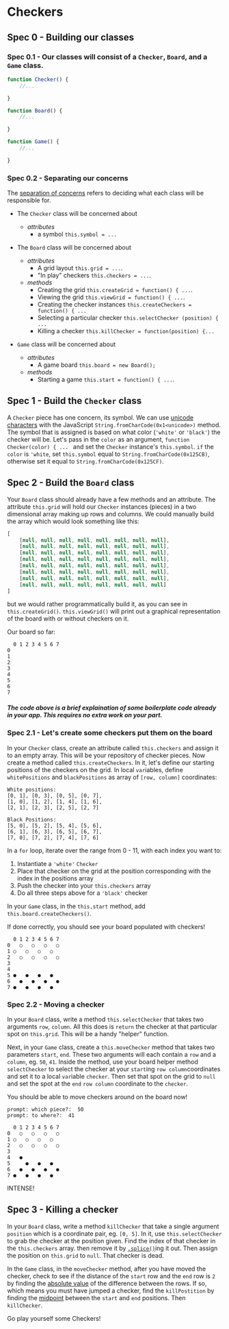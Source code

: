 # Checkers
## Spec 0 - Building our classes
### Spec 0.1 - Our classes will consist of a `Checker`, `Board`, and a `Game` class.
```javascript
function Checker() {
    //...

}

function Board() {
    //...

}

function Game() {
    //...

}
```

### Spec 0.2 - Separating our concerns
The [separation of concerns](https://en.wikipedia.org/wiki/Separation_of_concerns) refers to deciding what each class will be responsible for.

* The `Checker` class will be concerned about
  * *attributes*
    * a symbol `this.symbol = ...`

* The `Board` class will be concerned about
  * *attributes*
    * A grid layout `this.grid = ...`.
    * "In play" checkers `this.checkers = ...`.
  * *methods*
    * Creating the grid `this.createGrid = function() { ...`.
    * Viewing the grid `this.viewGrid = function() { ...`. 
    * Creating the checker instances `this.createCheckers = function() { ...`
    * Selecting a particular checker `this.selectChecker (position) { ...`
    * Killing a checker `this.killChecker = function(position) {...`

* `Game` class will be concerned about
  * *attributes*
    * A game board `this.board = new Board();`
  * *methods*
    * Starting a game `this.start = function() { ...`.

## Spec 1 - Build the `Checker` class
A `Checker` piece has one concern, its symbol. We can use [unicode characters](http://jrgraphix.net/r/Unicode/25A0-25FF) with the JavaScript `String.fromCharCode(0x1<unicode>)` method. The symbol that is assigned is based on what color (`'white'` or `'black'`) the checker will be. Let's pass in the `color` as an argument, `function Checker(color) { ... ` and set the `Checker` instance's `this.symbol`. `if` the `color` is `'white`, set `this.symbol` equal to `String.fromCharCode(0x125CB)`, otherwise set it equal to `String.fromCharCode(0x125CF)`.

## Spec 2 - Build the `Board` class

Your `Board` class should already have a few methods and an attribute. The attribute `this.grid` will hold our `Checker` instances (pieces) in a two dimensional array making up rows and columns. We could manually build the array which would look something like this:
```javascript
[
    [null, null, null, null, null, null, null, null],
    [null, null, null, null, null, null, null, null],
    [null, null, null, null, null, null, null, null],
    [null, null, null, null, null, null, null, null],
    [null, null, null, null, null, null, null, null],
    [null, null, null, null, null, null, null, null],
    [null, null, null, null, null, null, null, null],
    [null, null, null, null, null, null, null, null]
]
```
but we would rather programmatically build it, as you can see in `this.createGrid()`. `this.viewGrid()` will print out a graphical representation of the board with or without checkers on it.

Our board so far:
```
  0 1 2 3 4 5 6 7
0
1
2
3
4
5
6
7
```

##### *The code above is a brief explaination of some boilerplate code already in your app. This requires no extra work on your part.*


### Spec 2.1 - Let's create some checkers put them on the board
In your `Checker` class, create an attribute called `this.checkers` and assign it to an empty array. This will be your repository of checker pieces. Now create a method called `this.createCheckers`. In it, let's define our starting positions of the checkers on the grid. In local `var`iables, define `whitePositions` and `blackPositions` as array of `[row, column]` coordinates:
```
White positions:
[0, 1], [0, 3], [0, 5], [0, 7],
[1, 0], [1, 2], [1, 4], [1, 6],
[2, 1], [2, 3], [2, 5], [2, 7]

Black Positions:
[5, 0], [5, 2], [5, 4], [5, 6],
[6, 1], [6, 3], [6, 5], [6, 7],
[7, 0], [7, 2], [7, 4], [7, 6]
```
In a `for` loop, iterate over the range from 0 - 11, with each index you want to:
1. Instantiate a `'white'` `Checker`
1. Place that checker on the grid at the position corresponding with the index in the positions array
1. Push the checker into your `this.checkers` array
1. Do all three steps above for a `'black'` checker

In your `Game` class, in the `this,start` method, add `this.board.createCheckers()`.

If done correctly, you should see your board populated with checkers!
```
  0 1 2 3 4 5 6 7
0   ○   ○   ○   ○
1 ○   ○   ○   ○
2   ○   ○   ○   ○
3
4
5 ●   ●   ●   ●
6   ●   ●   ●   ●
7 ●   ●   ●   ●
```

### Spec 2.2 - Moving a checker
In your `Board` class, write a method `this.selectChecker` that takes two arguments `row`, `column`. All this does is `return` the checker at that particular spot on `this.grid`. This will be a handy "helper" function.

Next, in your `Game` class, create a `this.moveChecker` method that takes two parameters `start`, `end`. These two arguments will each contain a `row` and a `column`, eg. `50`, `41`. Inside the method, use your board helper method `selectChecker` to select the checker at your `start`ing `row column`coordinates and set it to a local `var`iable `checker`. Then set that spot on the grid to `null` and set the spot at the `end` `row column` coordinate to the `checker`.

You should be able to move checkers around on the board now!
```
prompt: which piece?:  50
prompt: to where?:  41

  0 1 2 3 4 5 6 7
0   ○   ○   ○   ○
1 ○   ○   ○   ○
2   ○   ○   ○   ○
3
4   ●
5     ●   ●   ●
6   ●   ●   ●   ●
7 ●   ●   ●   ●
```
INTENSE!

## Spec 3 - Killing a checker
In your `Board` class, write a method `killChecker` that take a single argument `position` which is a coordinate pair, eg. `[0, 5]`. In it, use `this.selectChecker` to grab the checker at the position given. Find the index of that checker in the `this.checkers` array. then remove it by [`.splice()`](https://developer.mozilla.org/en-US/docs/Web/JavaScript/Reference/Global_Objects/Array/splice)ing it out.
Then assign the position on `this.grid` to `null`. That checker is dead.

In the `Game` class, in the `moveChecker` method, after you have moved the checker, check to see if the distance of the `start` row and the `end` row is `2` by finding the [absolute value](https://developer.mozilla.org/en-US/docs/Web/JavaScript/Reference/Global_Objects/Math/abs) of the difference between the rows. If so, which means you must have jumped a checker, find the `killPostition` by finding the [midpoint](http://cs.selu.edu/~rbyrd/math/midpoint/) between the `start` and `end` positions. Then `killChecker`.


Go play yourself some Checkers!

